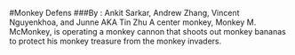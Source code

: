 #Monkey Defens
###By : Ankit Sarkar, Andrew Zhang, Vincent Nguyenkhoa, and Junne AKA Tin Zhu
A center monkey, Monkey M. McMonkey, is operating a monkey cannon that shoots out monkey bananas to protect his monkey treasure from the monkey invaders.


